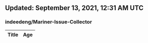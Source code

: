 ## Updated: September 13, 2021, 12:31 AM UTC


### indeedeng/Mariner-Issue-Collector
|**Title**|**Age**|
|:----|:----|